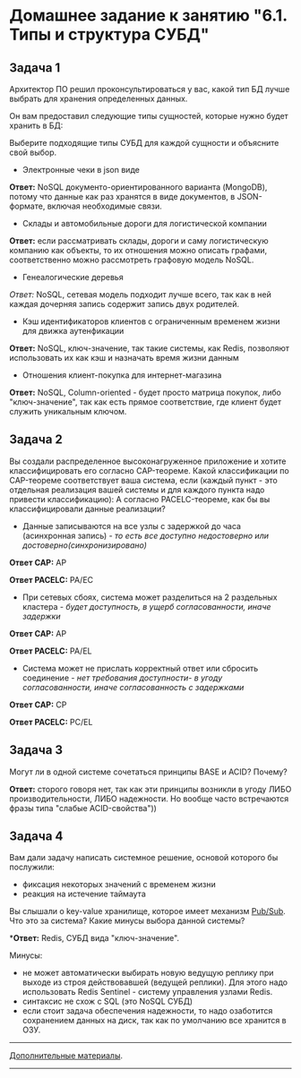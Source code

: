 # Домашнее задание к занятию "6.1. Типы и структура СУБД"


## Задача 1

Архитектор ПО решил проконсультироваться у вас, какой тип БД 
лучше выбрать для хранения определенных данных.

Он вам предоставил следующие типы сущностей, которые нужно будет хранить в БД:

Выберите подходящие типы СУБД для каждой сущности и объясните свой выбор.

- Электронные чеки в json виде

**Ответ:** NoSQL документо-ориентированного варианта (MongoDB), потому что данные как раз хранятся в виде документов, 
в JSON-формате, включая необходимые связи.

- Склады и автомобильные дороги для логистической компании

**Ответ:** если рассматривать склады, дороги и саму логистическую компанию как объекты, то их отношения можно описать 
графами, соответственно можно рассмотреть графовую модель NoSQL.

- Генеалогические деревья

*Ответ:* NoSQL, сетевая модель подходит лучше всего, так как в ней каждая дочерняя запись содержит запись двух родителей.

- Кэш идентификаторов клиентов с ограниченным временем жизни для движка аутенфикации

**Ответ:** NoSQL, ключ-значение, так такие системы, как Redis, позволяют использовать их как кэш и назначать время 
жизни данным

- Отношения клиент-покупка для интернет-магазина

**Ответ:** NoSQL, Column-oriented - будет просто матрица покупок, либо "ключ-значение", так как есть прямое соответствие, где клиент будет служить уникальным ключом.



## Задача 2

Вы создали распределенное высоконагруженное приложение и хотите классифицировать его согласно 
CAP-теореме. Какой классификации по CAP-теореме соответствует ваша система, если 
(каждый пункт - это отдельная реализация вашей системы и для каждого пункта надо привести классификацию):
А согласно PACELC-теореме, как бы вы классифицировали данные реализации?

- Данные записываются на все узлы с задержкой до часа (асинхронная запись)  - *то есть все доступно недостоверно или 
достоверно(синхронизировано)*

**Ответ CAP:** AP

**Ответ PACELC:** PA/EС

- При сетевых сбоях, система может разделиться на 2 раздельных кластера - *будет доступность, в ущерб согласованности,
иначе задержки* 

**Ответ CAP:** AP

**Ответ PACELC:** PA/EL

- Система может не прислать корректный ответ или сбросить соединение  - *нет требования доступности- в угоду 
согласованности, иначе согласованность с задержками*

**Ответ CAP:** CP

**Ответ PACELC:** PC/EL


## Задача 3

Могут ли в одной системе сочетаться принципы BASE и ACID? Почему?

**Ответ:** сторого говоря нет, так как эти принципы возникли в угоду ЛИБО производительности, ЛИБО надежности. Но вообще
часто встречаются фразы типа "слабые ACID-свойства"))

## Задача 4

Вам дали задачу написать системное решение, основой которого бы послужили:

- фиксация некоторых значений с временем жизни
- реакция на истечение таймаута

Вы слышали о key-value хранилище, которое имеет механизм [Pub/Sub](https://habr.com/ru/post/278237/). 
Что это за система? Какие минусы выбора данной системы?

***Ответ:** Redis, СУБД вида "ключ-значение". 

Минусы: 
* не может автоматически выбирать новую ведущую реплику при выходе из строя действовавшей (ведущей 
реплики). Для этого надо использовать Redis Sentinel - систему управления узлами Redis.
* синтаксис не схож с SQL (это NoSQL СУБД)
* если стоит задача обеспечения надежности, то надо озаботится сохранением данных на диск, так как по умолчанию
все хранится в ОЗУ.

--- 

[Дополнительные материалы](https://github.com/netology-code/virt-homeworks/tree/master/additional/README.md).

---